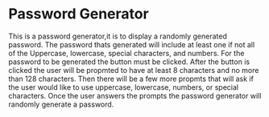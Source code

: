# Password Generator
This is a password generator,it is to display a randomly generated password. The password thats generated will include at least one if not all of the Uppercase, lowercase, special characters, and numbers.
 For the password to be generated the button must be clicked. After the button is clicked the user will be propmted to have at least 8 characters and no more than 128 characters. Then there will be a few more propmts that will ask if the user would like to use uppercase, lowercase, numbers, or special characters. Once the user answers the prompts the password generator will randomly generate a password.  
